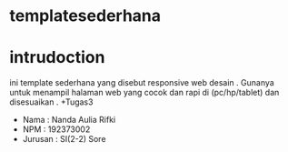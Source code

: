 # templatesederhana
# intrudoction
ini template sederhana yang disebut responsive web desain . Gunanya untuk menampil halaman web  yang cocok dan rapi di (pc/hp/tablet) dan disesuaikan .
+Tugas3
+ Nama : Nanda Aulia Rifki
+ NPM : 192373002
+ Jurusan : SI(2-2) Sore
